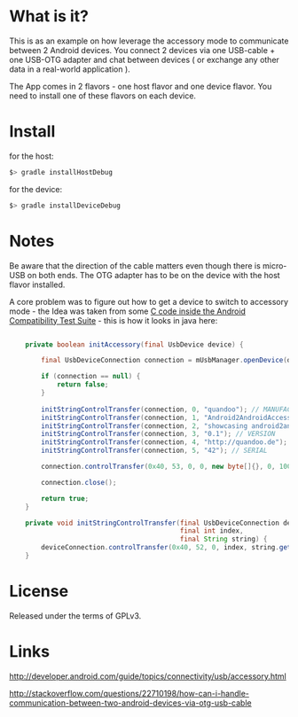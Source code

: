 What is it?
===========

This is as an example on how leverage the accessory mode to communicate between 2 Android devices. You connect 2 devices via one USB-cable + one USB-OTG adapter and chat between devices ( or exchange any other data in a real-world application ).

The App comes in 2 flavors - one host flavor and one device flavor. You need to install one of these flavors on each device.

Install
=======
for the host:

``` bash
$> gradle installHostDebug
```

for the device:

``` bash
$> gradle installDeviceDebug
```

Notes
=====

Be aware that the direction of the cable matters even though there is micro-USB on both ends. The OTG adapter has to be on the device with the host flavor installed. 

A core problem was to figure out how to get a device to switch to accessory mode - the Idea was taken from some [C code inside the Android Compatibility Test Suite](https://code.google.com/p/android-source-browsing/source/browse/apps/cts-usb-accessory/cts-usb-accessory.c?repo=platform--cts&r=62cd9f5c10470150d5b96f4f555c539a2a670713) - this is how it looks in java here:




```java

    private boolean initAccessory(final UsbDevice device) {

        final UsbDeviceConnection connection = mUsbManager.openDevice(device);

        if (connection == null) {
            return false;
        }
        
        initStringControlTransfer(connection, 0, "quandoo"); // MANUFACTURER
        initStringControlTransfer(connection, 1, "Android2AndroidAccessory"); // MODEL
        initStringControlTransfer(connection, 2, "showcasing android2android USB communication"); // DESCRIPTION
        initStringControlTransfer(connection, 3, "0.1"); // VERSION
        initStringControlTransfer(connection, 4, "http://quandoo.de"); // URI
        initStringControlTransfer(connection, 5, "42"); // SERIAL

        connection.controlTransfer(0x40, 53, 0, 0, new byte[]{}, 0, 100);

        connection.close();

        return true;
    }

    private void initStringControlTransfer(final UsbDeviceConnection deviceConnection,
                                           final int index,
                                           final String string) {
        deviceConnection.controlTransfer(0x40, 52, 0, index, string.getBytes(), string.length(), 100);
    }
```

License
=======

Released under the terms of GPLv3.


Links
=====
http://developer.android.com/guide/topics/connectivity/usb/accessory.html

http://stackoverflow.com/questions/22710198/how-can-i-handle-communication-between-two-android-devices-via-otg-usb-cable
